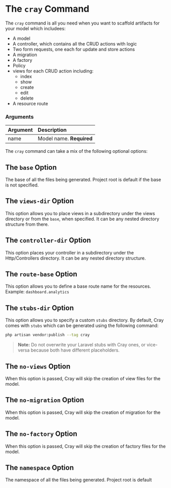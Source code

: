 # The `cray` Command

The `cray` command is all you need when you want to scaffold artifacts for your model which includees:

- A model
- A controller, which contains all the CRUD actions with logic
- Two form requests, one each for update and store actions
- A migration
- A factory
- Policy
- views for each CRUD action including:
    - index
    - show
    - create
    - edit
    - delete
- A resource route

### Arguments

| Argument | Description              |
|:---------|:-------------------------|
| name     | Model name. **Required** |

The `cray` command can take a mix of the following optional options:

## The `base` Option

The base of all the files being generated. Project root is default if the base is not specified.

## The `views-dir` Option

This option allows you to place views in a subdirectory under the views directory or from the `base`, when specified.
It can be any nested directory structure from there.

## The `controller-dir` Option

This option places your controller in a subdirectory under the Http/Controllers directory. It can be any nested
directory structure.

## The `route-base` Option

This option allows you to define a base route name for the resources. Example: `dashboard.analytics`

## The `stubs-dir` Option

This option allows you to specify a custom `stubs` directory. By default, Cray comes with `stubs` which can be generated
using the following command:

```bash
php artisan vendor:publish --tag cray
```
> **Note:** Do not overwrite your Laravel stubs with Cray ones, or vice-versa because both have different placeholders.

## The `no-views` Option

When this option is passed, Cray will skip the creation of view files for the model.

## The `no-migration` Option

When this option is passed, Cray will skip the creation of migration for the model.

## The `no-factory` Option

When this option is passed, Cray will skip the creation of factory files for the model.

## The `namespace` Option

The namespace of all the files being generated. Project root is default 
